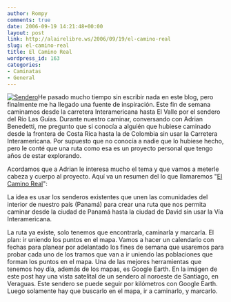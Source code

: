 ```yaml
---
author: Rompy
comments: true
date: 2006-09-19 14:21:48+00:00
layout: post
link: http://alairelibre.ws/2006/09/19/el-camino-real
slug: el-camino-real
title: El Camino Real
wordpress_id: 163
categories:
- Caminatas
- General
---
```


[![Sendero](http://alairelibre.ws/wp-content/uploads/2006/09/sendero.miniatura.JPG)](http://alairelibre.ws/wp-content/uploads/2006/09/sendero.JPG)He pasado mucho tiempo sin escribir nada en este blog, pero finalmente me ha llegado una fuente de inspiración. Este fin de semana caminamos desde la carretera Interamericana hasta El Valle por el sendero del Río Las Guías. Durante nuestro caminar, conversando con Adrian Benedetti, me pregunto que si conocía a alguién que hubiese caminado desde la frontera de Costa Rica hasta la de Colombia sin usar la Carretera Interamericana. Por supuesto que no conocía a nadie que lo hubiese hecho, pero le conté que una ruta como esa es un proyecto personal que tengo años de estar explorando.

Acordamos que a Adrian le interesa mucho el tema y que vamos a meterle cabeza y cuerpo al proyecto.  Aquí va un resumen del lo que llamaremos "[El Camino Real](http://wiki.alairelibre.net/wiki/El_Camino_Real)":

La ídea es usar los senderos existentes que unen las comunidades del interior de nuestro país (Panamá) para crear una ruta que nos permita caminar desde la ciudad de Panamá hasta la ciudad de David sin usar la Vía Interamericana.

La ruta ya existe, solo tenemos que encontrarla, caminarla y marcarla. El plan: ir uniendo los puntos en el mapa. Vamos a hacer un calendario con fechas para planear por adelantado los fines de semana que usaremos para probar cada uno de los tramos que van a ir uniendo las poblaciones que forman los puntos en el mapa. Una de las mejores herramientas que tenemos hoy día, además de los mapas, es Google Earth. En la imágen de este post hay una vista satelital de un sendero al noroeste de Santiago, en Veraguas. Este sendero se puede seguir por kilómetros con Google Earth. Luego solamente hay que buscarlo en el mapa, ir a caminarlo, y marcarlo.
